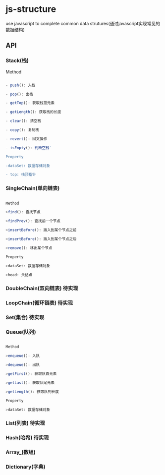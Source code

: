 js-structure
==============

 use javascript to complete common data strutures(通过javascript实现常见的数据结构)


## API

### Stack(栈)

Method

``` javascript

- push(): 入栈

- pop(): 出栈

- getTop(): 获取栈顶元素

- getLength(): 获取栈的长度

- clear(): 清空栈

- copy(): 复制栈

- revert(): 回文操作

- isEmpty(): 判断空栈`

Property

-dataSet: 数据存储对象

- top: 栈顶指针

```

### SingleChain(单向链表)

``` javascript

Method

>find(): 查找节点

>findPrev(): 查找前一个节点

>insertBefore(): 插入到某个节点之前

>insertBefore(): 插入到某个节点之后

>remove(): 移出某个节点

Property

>dataSet: 数据存储对象

>head: 头结点

```
### DoubleChain(双向链表) 待实现

### LoopChain(循环链表) 待实现


### Set(集合) 待实现

### Queue(队列)

``` javascript

Method

>enqueue(): 入队

>dequeue(): 出队

>getFirst(): 获取队首元素

>getLast(): 获取队尾元素

>getLength(): 获取队列长度

Property

>dataSet: 数据存储对象

```

### List(列表) 待实现

### Hash(哈希) 待实现

### Array_(数组)

### Dictionary(字典)
